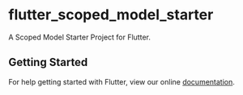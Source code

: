 # flutter_scoped_model_starter

A Scoped Model Starter Project for Flutter.

## Getting Started

For help getting started with Flutter, view our online
[documentation](https://flutter.io/).
